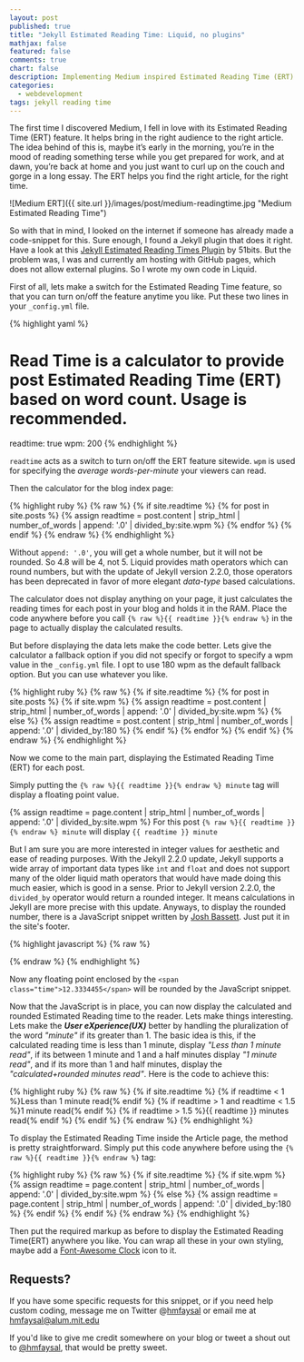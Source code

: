 ```yaml
---
layout: post
published: true
title: "Jekyll Estimated Reading Time: Liquid, no plugins"
mathjax: false
featured: false
comments: true
chart: false
description: Implementing Medium inspired Estimated Reading Time (ERT) Calculator on Github Pages with Jekyll
categories: 
  - webdevelopment
tags: jekyll reading time
---
```


The first time I discovered Medium, I fell in love with its Estimated Reading Time (ERT) feature. It helps bring in the right audience to the right article. The idea behind of this is, maybe it’s early in the morning, you’re in the mood of reading something terse while you get prepared for work, and at dawn, you’re back at home and you just want to curl up on the couch and gorge in a long essay. The ERT helps you find the right article, for the right time.

![Medium ERT]({{ site.url }}/images/post/medium-readingtime.jpg "Medium Estimated Reading Time")

So with that in mind, I looked on the internet if someone has already made a code-snippet for this. Sure enough, I found a Jekyll plugin that does it right. Have a look at this [Jekyll Estimated Reading Times Plugin](http://51bits.com/writing/estimated-reading-times-in-jekyll/) by 51bits. But the problem was, I was and currently am hosting with GitHub pages, which does not allow external plugins. So I wrote my own code in Liquid.

First of all, lets make a switch for the Estimated Reading Time feature, so that you can turn on/off the feature anytime you like. Put these two lines in your `_config.yml` file.

{% highlight yaml %}
# Read Time is a calculator to provide post Estimated Reading Time (ERT) based on word count. Usage is recommended.
readtime:		true
wpm:			200
{% endhighlight %}

`readtime` acts as a switch to turn on/off the ERT feature sitewide. `wpm` is used for specifying the *average words-per-minute* your viewers can read.

Then the calculator for the blog index page:

{% highlight ruby %}
{% raw %}
  {% if site.readtime %}
  {% for post in site.posts %}
  	{% assign readtime = post.content | strip_html | number_of_words | append: '.0' | divided_by:site.wpm %}
  {% endfor %}
{% endif %}
{% endraw %}
{% endhighlight %}

Without `append: '.0'`, you will get a whole number, but it will not be rounded. So 4.8 will be 4, not 5. Liquid provides math operators which can round numbers, but with the update of Jekyll version 2.2.0, those operators has been deprecated in favor of more elegant *data-type* based calculations.

The calculator does not display anything on your page, it just calculates the reading times for each post in your blog and holds it in the RAM. Place the code anywhere before you call `{% raw %}{{ readtime }}{% endraw %}` in the page to actually display the calculated results.

But before displaying the data lets make the code better. Lets give the calculator a fallback option if you did not specify or forgot to specify a wpm value in the `_config.yml` file. I opt to use 180 wpm as the default fallback option. But you can use whatever you like.

{% highlight ruby %}
{% raw %}
{% if site.readtime %}
  {% for post in site.posts %}
    {% if site.wpm %}
      {% assign readtime = post.content | strip_html | number_of_words | append: '.0' | divided_by:site.wpm %}
    {% else %}
      {% assign readtime = post.content | strip_html | number_of_words | append: '.0' | divided_by:180 %}
    {% endif %}
  {% endfor %}
{% endif %}
{% endraw %}
{% endhighlight %}

Now we come to the main part, displaying the Estimated Reading Time (ERT) for each post.

Simply putting the `{% raw %}{{ readtime }}{% endraw %} minute` tag will display a floating point value.

{% assign readtime = page.content | strip_html | number_of_words | append: '.0' | divided_by:site.wpm %}
For this post `{% raw %}{{ readtime }}{% endraw %} minute` will display `{{ readtime }} minute`

But I am sure you are more interested in integer values for aesthetic and ease of reading purposes. With the Jekyll 2.2.0 update, Jekyll supports a wide array of important data types like `int` and `float` and does not support many of the older liquid math operators that would have made doing this much easier, which is good in a sense. Prior to Jekyll version 2.2.0, the `divided_by` operator would return a rounded integer. It means calculations in Jekyll are more precise with this update. Anyways, to display the rounded number, there is a JavaScript snippet written by [Josh Bassett](https://twitter.com/nullobject). Just put it in the site's footer.

{% highlight javascript %}
{% raw %}
<script type='text/javascript'>
  $(document).ready(function() {
    $(".time").text(function (index, value) {
      return Math.round(parseFloat(value));
    });
  });
</script>
{% endraw %}
{% endhighlight %}

Now any floating point enclosed by the `<span class="time">12.3334455</span>` will be rounded by the JavaScript snippet.

Now that the JavaScript is in place, you can now display the calculated and rounded Estimated Reading time to the reader. Lets make things interesting. Lets make the ***User eXperience(UX)*** better by handling the pluralization of the word *"minute"* if its greater than 1. The basic idea is this, if the calculated reading time is less than 1 minute, display *"Less than 1 minute read"*, if its between 1 minute and 1 and a half minutes display *"1 minute read"*, and if its more than 1 and half minutes, display the *"calculated+rounded minutes read"*. Here is the code to achieve this:

{% highlight ruby %}
{% raw %}
{% if site.readtime %}
  {% if readtime < 1 %}Less than 1 minute read{% endif %}
  {% if readtime > 1 and readtime < 1.5 %}1 minute read{% endif %}
  {% if readtime > 1.5 %}<span class="time">{{ readtime }}</span> minutes read{% endif %}
{% endif %}
{% endraw %}
{% endhighlight %}

To display the Estimated Reading Time inside the Article page, the method is pretty straightforward. Simply put this code anywhere before using the `{% raw %}{{ readtime }}{% endraw %}` tag:

{% highlight ruby %}
{% raw %}
{% if site.readtime %}
  {% if site.wpm %}
    {% assign readtime = page.content | strip_html | number_of_words | append: '.0' | divided_by:site.wpm %}
  {% else %}
    {% assign readtime = page.content | strip_html | number_of_words | append: '.0' | divided_by:180 %}
  {% endif %}
{% endif %}
{% endraw %}
{% endhighlight %}

Then put the required markup as before to display the Estimated Reading Time(ERT) anywhere you like. You can wrap all these in your own styling, maybe add a [Font-Awesome Clock](http://fortawesome.github.io/Font-Awesome/icon/clock-o/) icon to it.

## **Requests?**

If you have some specific requests for this snippet, or if you need help custom coding, message me on Twitter @[hmfaysal](http://twitter.com/hmfaysal) or email me at [hmfaysal@alum.mit.edu](mailto:hmfaysal@alum.mit.edu)

If you'd like to give me credit somewhere on your blog or tweet a shout out to [@hmfaysal](https://twitter.com/hmfaysal), that would be pretty sweet.
